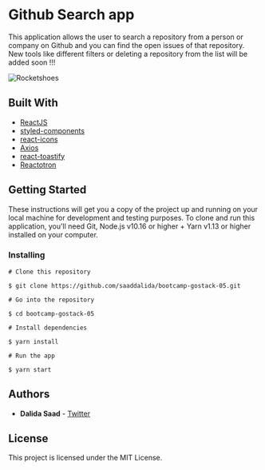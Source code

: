 # Github Search app

This application allows the user to search a repository from a person or company on Github and you can find the open issues of that repository.
New tools like different filters or deleting a repository from the list will be added soon !!!

![Rocketshoes](rocketshoes.gif)

## Built With

- [ReactJS](https://reactjs.org/)
- [styled-components](https://www.styled-components.com/)
- [react-icons](https://react-icons.netlify.com/)
- [Axios](https://github.com/axios/axios)
- [react-toastify](https://fkhadra.github.io/react-toastify/)
- [Reactotron](https://infinite.red/reactotron)

## Getting Started

These instructions will get you a copy of the project up and running on your local machine for development and testing purposes. To clone and run this application, you'll need Git, Node.js v10.16 or higher + Yarn v1.13 or higher installed on your computer.

### Installing

    # Clone this repository

    $ git clone https://github.com/saaddalida/bootcamp-gostack-05.git

    # Go into the repository

    $ cd bootcamp-gostack-05

    # Install dependencies

    $ yarn install

    # Run the app 

    $ yarn start

## Authors

- **Dalida Saad** - [Twitter](https://twitter.com/dalida_saad)

## License

This project is licensed under the MIT License.
